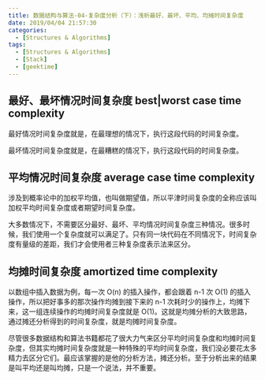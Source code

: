 ```yaml
---
title: 数据结构与算法-04-复杂度分析（下）：浅析最好、最坏、平均、均摊时间复杂度
date: 2019/04/04 21:57:30
categories:
  - [Structures & Algorithms]
tags:
  - [Structures & Algorithms]
  - [Stack]
  - [geektime]
---
```


## 最好、最坏情况时间复杂度 best|worst case time complexity

最好情况时间复杂度就是，在最理想的情况下，执行这段代码的时间复杂度。

最坏情况时间复杂度就是，在最糟糕的情况下，执行这段代码的时间复杂度。

## 平均情况时间复杂度 average case time complexity

涉及到概率论中的加权平均值，也叫做期望值，所以平津时间复杂度的全称应该叫加权平均时间复杂度或者期望时间复杂度。

大多数情况下，不需要区分最好、最坏、平均情况时间复杂度三种情况。很多时候，我们使用一个复杂度就可以满足了。只有同一块代码在不同情况下，时间复杂度有量级的差距，我们才会使用者三种复杂度表示法来区分。

## 均摊时间复杂度 amortized time complexity

以数组中插入数据为例，每一次 O(n) 的插入操作，都会跟着 n-1 次 O(1) 的插入操作，所以把好事多的那次操作均摊到接下来的 n-1 次耗时少的操作上，均摊下来，这一组连续操作的均摊时间复杂度就是 O(1)。这就是均摊分析的大致思路，通过摊还分析得到的时间复杂度，就是均摊时间复杂度。

尽管很多数据结构和算法书籍都花了很大力气来区分平均时间复杂度和均摊时间复杂度，但其实均摊时间复杂度就是一种特殊的平均时间复杂度，我们没必要花太多精力去区分它们。最应该掌握的是他的分析方法，摊还分析。至于分析出来的结果是叫平均还是叫均摊，只是一个说法，并不重要。


